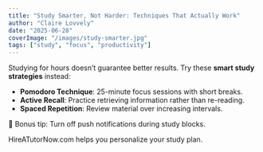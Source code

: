 ```yaml
---
title: "Study Smarter, Not Harder: Techniques That Actually Work"
author: "Claire Lovvely"
date: "2025-06-28"
coverImage: "/images/study-smarter.jpg"
tags: ["study", "focus", "productivity"]
---
```


Studying for hours doesn’t guarantee better results. Try these **smart study strategies** instead:

- **Pomodoro Technique**: 25-minute focus sessions with short breaks.
- **Active Recall**: Practice retrieving information rather than re-reading.
- **Spaced Repetition**: Review material over increasing intervals.

📱 Bonus tip: Turn off push notifications during study blocks.

HireATutorNow.com helps you personalize your study plan.

